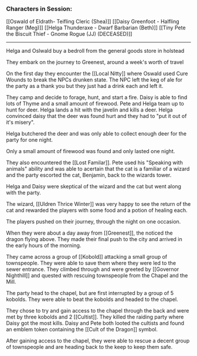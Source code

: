### Characters in Session: 

[[Oswald of Eldrath- Teifling Cleric (Shea)]]
[[Daisy Greenfoot - Halfling Ranger (Meg)]]
[[Helga Thunderaxe - Dwarf Barbarian (Beth)]]
[[Tiny Pete the Biscuit Thief - Gnome Rogue (JJ) (DECEASED)]]

---
Helga and Oslwald buy a bedroll from the general goods store in holstead

They embark on the journey to Greenest, around a week's worth of travel

On the first day they encounter the [[Local Nitty]] where Oswald used Cure Wounds to break the NPCs drunken state. The NPC left the keg of ale for the party as a thank you but they just had a drink each and left it.

They camp and decide to forage, hunt, and start a fire. Daisy is able to find lots of Thyme and a small amount of firewood. Pete and Helga team up to hunt for deer. Helga lands a hit with the javelin and kills a deer. Helga convinced daisy that the deer was found hurt and they had to "put it out of it's misery". 

Helga butchered the deer and was only able to collect enough deer for the party for one night.

Only a small amount of firewood was found and only lasted one night. 

They also encountered the [[Lost Familar]]. Pete used his "Speaking with animals" ability and was able to acertain that the cat is a familiar of a wizard and the party escorted the cat, Benjamin, back to the wizards tower. 

Helga and Daisy were skeptical of the wizard and the cat but went along with the party. 

The wizard, [[Uldren Thrice Winter]] was very happy to see the return of the cat and rewarded the players with some food and a potion of healing each. 

The players pushed on their journey, through the night on one occasion.

When they were about a day away from [[Greenest]], the noticed the dragon flying above. They made their final push to the city and arrived in the early hours of the morning. 

They came across a group of [[Kobold]] attacking a small group of townspeople. They were able to save them where they were led to the sewer entrance. They climbed through and were greeted by [[Governor Nighthill]] and quested with rescuing townspeople from the Chapel and the Mill. 

The party head to the chapel, but are first interrupted by a group of 5 kobolds. They were able to beat the kobolds and headed to the chapel.

They chose to try and gain access to the chapel through the back and were met by three kobolds and 2 [[Cultist]]. They killed the raiding party where Daisy got the most kills. Daisy and Pete both looted the cultists and found an emblem token containing the [[Cult of the Dragon]] symbol.

After gaining access to the chapel, they were able to rescue a decent group of townspeople and are heading back to the keep to keep them safe. 





